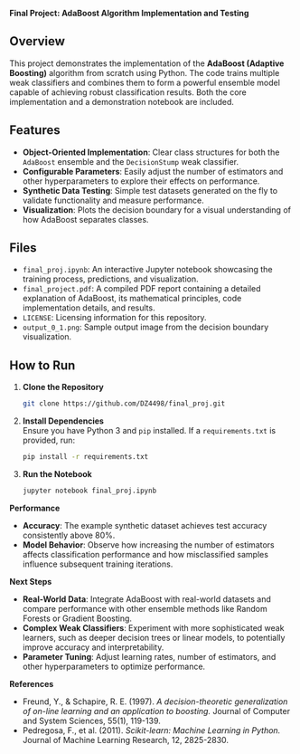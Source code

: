 **Final Project: AdaBoost Algorithm Implementation and Testing**

## Overview
This project demonstrates the implementation of the **AdaBoost (Adaptive Boosting)** algorithm from scratch using Python. The code trains multiple weak classifiers and combines them to form a powerful ensemble model capable of achieving robust classification results. Both the core implementation and a demonstration notebook are included.

## Features
- **Object-Oriented Implementation**: Clear class structures for both the `AdaBoost` ensemble and the `DecisionStump` weak classifier.
- **Configurable Parameters**: Easily adjust the number of estimators and other hyperparameters to explore their effects on performance.
- **Synthetic Data Testing**: Simple test datasets generated on the fly to validate functionality and measure performance.
- **Visualization**: Plots the decision boundary for a visual understanding of how AdaBoost separates classes.

## Files
- `final_proj.ipynb`: An interactive Jupyter notebook showcasing the training process, predictions, and visualization.
- `final_project.pdf`: A compiled PDF report containing a detailed explanation of AdaBoost, its mathematical principles, code implementation details, and results.
- `LICENSE`: Licensing information for this repository.
- `output_0_1.png`: Sample output image from the decision boundary visualization.

## How to Run
1. **Clone the Repository**  
   ```bash
   git clone https://github.com/DZ4498/final_proj.git
   ```
2. **Install Dependencies**  
   Ensure you have Python 3 and `pip` installed. If a `requirements.txt` is provided, run:  
   ```bash
   pip install -r requirements.txt
   ```
3. **Run the Notebook**  
    ```bash
    jupyter notebook final_proj.ipynb
    ```

**Performance**  
- **Accuracy**: The example synthetic dataset achieves test accuracy consistently above 80%.  
- **Model Behavior**: Observe how increasing the number of estimators affects classification performance and how misclassified samples influence subsequent training iterations.

**Next Steps**  
- **Real-World Data**: Integrate AdaBoost with real-world datasets and compare performance with other ensemble methods like Random Forests or Gradient Boosting.  
- **Complex Weak Classifiers**: Experiment with more sophisticated weak learners, such as deeper decision trees or linear models, to potentially improve accuracy and interpretability.  
- **Parameter Tuning**: Adjust learning rates, number of estimators, and other hyperparameters to optimize performance.

**References**  
- Freund, Y., & Schapire, R. E. (1997). *A decision-theoretic generalization of on-line learning and an application to boosting.* Journal of Computer and System Sciences, 55(1), 119-139.  
- Pedregosa, F., et al. (2011). *Scikit-learn: Machine Learning in Python.* Journal of Machine Learning Research, 12, 2825-2830.

